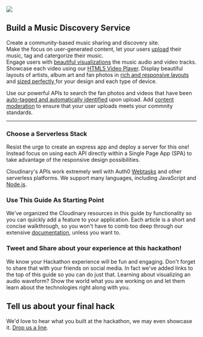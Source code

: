 ![](http://res.cloudinary.com/de-demo/image/upload/c_scale,w_400/v1507657525/hackathon-guide-music-discovery-service.jpg)

## Build a Music Discovery Service

Create a community-based music sharing and discovery site.  
Make the focus on user-generated content,  let your users  [upload](/uploading/upload-videos-from-dropbox-and-other-sources.md) their music, tag and catergorize their music.  
Engage users with [beautiful visualizations](/visualization/audio-to-waveform-images.md) the music audio and video tracks.   Showcase each video using our [HTML5 Video Player](/audio-and-video/html-5-video-player.md).    Display beautiful layouts of artists,  album art and fan photos in [rich and responsive layouts](/performance/rich-image-delivery.md) and [sized perfectly ](/performance/auto-crop-responsive-images.md)for your design and each type of device.

Use our powerful APIs to search the fan photos and videos that have been[ auto-tagged and automatically identified](/auto-tagging-facial-recognition-and-ai/add-ons-and-other-features.md) upon upload. Add [content moderation](/auto-tagging-facial-recognition-and-ai/content-moderation.md) to ensure that your user uploads meets your commnity standards.

---

### Choose a Serverless Stack

Resist the urge to create an express app and deploy a server for this one!  Instead focus on using each API directly within a Single Page App \(SPA\) to take advantage of the responsive design possibilities.

Cloudinary's APIs work extremely well with Auth0 [Webtasks](https://webtask.io) and other serverless platforms.  We support many languages, including JavaScript and [Node.js](https://cloudinary.com/documentation/node_integration).

### Use This Guide As Starting Point

We've organized the Cloudinary resources in this guide by functionality so you can quickly add a feature to your application. Each article is a short and concise walkthrough, so you won't have to comb too deep through our extensive [documentation](https://cloudinary.com/documentation), unless you want to.

### Tweet and Share about your experience at this hackathon!

We know your Hackathon experience will be fun and engaging.  Don't forget to share that with your friends on social media.   In fact we've added links to the top of this guide so you can do just that. Learning about visualizing an audio waveform? Show the world what you are working on and let them learn about the technologies right along with you.

## Tell us about your final hack

We'd love to hear what you built at the hackathon, we may even showcase it.  [Drop us a line](mailto:Dan.Gilmore@cloudinary.com).

